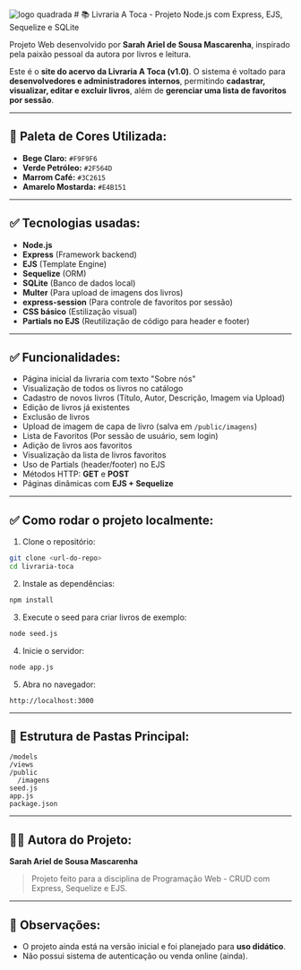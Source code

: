 ![logo quadrada](https://github.com/user-attachments/assets/c48bf2fb-c1ec-4736-97f4-5871ee020354)  # 📚 Livraria A Toca - Projeto Node.js com Express, EJS, Sequelize e SQLite

Projeto Web desenvolvido por **Sarah Ariel de Sousa Mascarenha**, inspirado pela paixão pessoal da autora por livros e leitura.

Este é o **site do acervo da Livraria A Toca (v1.0)**. O sistema é voltado para **desenvolvedores e administradores internos**, permitindo **cadastrar, visualizar, editar e excluir livros**, além de **gerenciar uma lista de favoritos por sessão**.

---

## 🎨 Paleta de Cores Utilizada:

- **Bege Claro:** `#F9F9F6`
- **Verde Petróleo:** `#2F564D`
- **Marrom Café:** `#3C2615`
- **Amarelo Mostarda:** `#E4B151`

---

## ✅ Tecnologias usadas:

- **Node.js**
- **Express** (Framework backend)
- **EJS** (Template Engine)
- **Sequelize** (ORM)
- **SQLite** (Banco de dados local)
- **Multer** (Para upload de imagens dos livros)
- **express-session** (Para controle de favoritos por sessão)
- **CSS básico** (Estilização visual)
- **Partials no EJS** (Reutilização de código para header e footer)

---

## ✅ Funcionalidades:

- Página inicial da livraria com texto "Sobre nós"
- Visualização de todos os livros no catálogo
- Cadastro de novos livros (Título, Autor, Descrição, Imagem via Upload)
- Edição de livros já existentes
- Exclusão de livros
- Upload de imagem de capa de livro (salva em `/public/imagens`)
- Lista de Favoritos (Por sessão de usuário, sem login)
- Adição de livros aos favoritos
- Visualização da lista de livros favoritos
- Uso de Partials (header/footer) no EJS
- Métodos HTTP: **GET** e **POST**
- Páginas dinâmicas com **EJS + Sequelize**

---

## ✅ Como rodar o projeto localmente:

1. Clone o repositório:

```bash
git clone <url-do-repo>
cd livraria-toca
```

2. Instale as dependências:

```bash
npm install
```

3. Execute o seed para criar livros de exemplo:

```bash
node seed.js
```

4. Inicie o servidor:

```bash
node app.js
```

5. Abra no navegador:

```
http://localhost:3000
```

---

## 📂 Estrutura de Pastas Principal:

```
/models
/views
/public
  /imagens
seed.js
app.js
package.json
```

---

## 👩‍💻 Autora do Projeto:

**Sarah Ariel de Sousa Mascarenha**

> Projeto feito para a disciplina de Programação Web - CRUD com Express, Sequelize e EJS.

---

## 📌 Observações:

- O projeto ainda está na versão inicial e foi planejado para **uso didático**.
- Não possui sistema de autenticação ou venda online (ainda).
